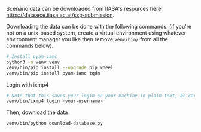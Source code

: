 Scenario data can be downloaded from IIASA's resources here:
https://data.ece.iiasa.ac.at/ssp-submission.

Downloading the data can be done with the following commands.
(if you're not on a unix-based system,
create a virtual environment using whatever environment manager you like
then remove `venv/bin/` from all the commands below).

```sh
# Install pyam-iamc
python3 -m venv venv
venv/bin/pip install --upgrade pip wheel
venv/bin/pip install pyam-iamc tqdm
```

Login with ixmp4

```sh
# Note that this saves your login on your machine in plain text, be careful.
venv/bin/ixmp4 login <your-username>
```

Then, download the data

```sh
venv/bin/python download-database.py
```
